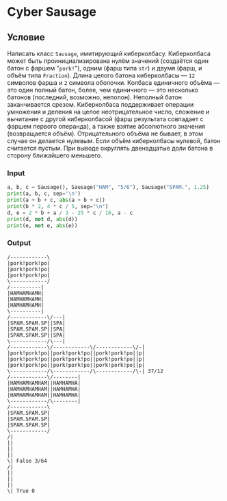 # Cyber Sausage

## Условие

Написать класс `Sausage`, имитирующий киберколбасу. Киберколбаса может быть проинициализирована нулём значений (создаётся один батон с фаршем "`pork!`"), одним (фарш типа `str`) и двумя (фарш, и объём типа `Fraction`). Длина целого батона киберколбасы — `12` символов фарша и `2` символа оболочки. Колбаса единичного объёма — это один полный батон, более, чем единичного — это несколько батонов (последний, возможно, неполон). Неполный батон заканчивается срезом. Киберколбаса поддерживает операции умножения и деления на целое неотрицательное число, сложение и вычитание с другой киберколбасой (фарш результата совпадает с фаршем первого операнда), а также взятие абсолютного значения (возвращается объём). Отрицательного объёма не бывает, в этом случае он делается нулевым. Если объём киберколбасы нулевой, батон считается пустым. При выводе округлять двенадцатые доли батона в сторону ближайшего меньшего.

### Input

```python
a, b, c = Sausage(), Sausage("HAM", "5/6"), Sausage("SPAM.", 1.25)
print(a, b, c, sep='\n')
print(a + b + c, abs(a + b + c))
print(b * 2, 4 * c / 5, sep="\n")
d, e = 2 * b + a / 3 - 25 * c / 16, a - c
print(d, not d, abs(d))
print(e, not e, abs(e))
```

### Output

```
/------------\
|pork!pork!po|
|pork!pork!po|
|pork!pork!po|
\------------/
/----------|
|HAMHAMHAMH|
|HAMHAMHAMH|
|HAMHAMHAMH|
\----------|
/------------\/---|
|SPAM.SPAM.SP||SPA|
|SPAM.SPAM.SP||SPA|
|SPAM.SPAM.SP||SPA|
\------------/\---|
/------------\/------------\/------------\/-|
|pork!pork!po||pork!pork!po||pork!pork!po||p|
|pork!pork!po||pork!pork!po||pork!pork!po||p|
|pork!pork!po||pork!pork!po||pork!pork!po||p|
\------------/\------------/\------------/\-| 37/12
/------------\/--------|
|HAMHAMHAMHAM||HAMHAMHA|
|HAMHAMHAMHAM||HAMHAMHA|
|HAMHAMHAMHAM||HAMHAMHA|
\------------/\--------|
/------------\
|SPAM.SPAM.SP|
|SPAM.SPAM.SP|
|SPAM.SPAM.SP|
\------------/
/|
||
||
||
\| False 3/64
/|
||
||
||
\| True 0
```

